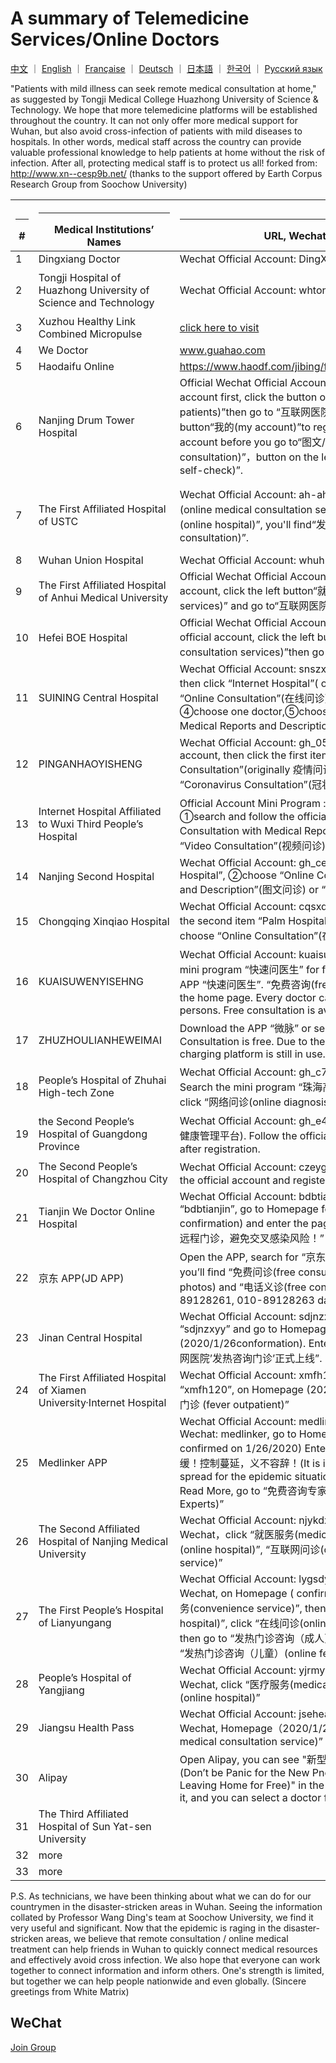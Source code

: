 # A summary of Telemedicine Services/Online Doctors

[中文](./README.md) ｜ [English](./README-en.md) ｜ [Française](./README-fr.md) ｜ [Deutsch](./README-de.md) ｜ [日本語](./README-jp.md) ｜ [한국어](./README-kr.md)  ｜ [Русский язык](./README-ru.md)

"Patients with mild illness can seek remote medical consultation at home," as suggested by Tongji Medical College Huazhong University of Science & Technology. We hope that more telemedicine platforms will be established throughout the country. It can not only offer more medical support for Wuhan, but also avoid cross-infection of patients with mild diseases to hospitals. In other words, medical staff across the country can provide valuable professional knowledge to help patients at home without the risk of infection. After all, protecting medical staff is to protect us all! forked from: http://www.xn--cesp9b.net/ (thanks to the support offered by Earth Corpus Research Group from Soochow University)

| <hr size=1 ALIGN=CENTER> # | <hr width = 210 size=1 ALIGN=CENTER> Medical Institutions’ Names </hr> | <hr width = 500 size=1 ALIGN=CENTER> URL, Wechat Official Account </hr> | <hr width = "500" size=1 ALIGN=CENTER> Service Items (charges and fees) </hr> | <hr width = 110 size=1 ALIGN=CENTER> Updated Date </hr>  |
|---|--------------|---------------------------|-------------------------------|-----------|
| 1 | Dingxiang Doctor | Wechat Official Account: DingXiangYiSheng | Prevention of Novel Pneumonia.Free consultation in Hubei | 2020/1/24 |
| 2 | Tongji Hospital of Huazhong University of Science and Technology | Wechat Official Account: whtongji1900 | click on the left button “在线咨询” (online consultation) and then click on “发热门诊”(fever clinic) . Immediate remote consultation for mild patients (phone number unlimited) | 2020/1/24 |
| 3 | Xuzhou Healthy Link Combined Micropulse |[click here to visit](https://m.myweimai.com/hd/publish/index.f94879867f3ec5e6014bed4efec5328d.html?from=singlemessage&isappinstalled=0)| Free online consultation  | 2020/1/26|
| 4 | We Doctor| www.guahao.com | Free consultation |2020/1/24|
| 5 | Haodaifu Online|https://www.haodf.com/jibing/feiyan.htm| Fees unknown |2020/1/24|
| 6 | Nanjing Drum Tower Hospital|Official Wechat Official Account: njglyy1892. Follow the official account first, click the button on the right “患者服务(service for patients)”then go to “互联网医院(online hospital)”. Click the right button“我的(my account)”to register and sign up  your own account before you go to“图文/视频咨询(picture and video consultation)”，button on the left“发热筛查门诊(fever outpatients self-check)”.|online fever outpatient self-check|2020/1/25|
| 7 |The First Affiliated Hospital of USTC| Wechat Official Account: ah-ahslyy.  Click the left button“就医服务(online medical consultation services)”and then go to“互联网医院(online hospital)”, you'll find“发热咨询门诊(online fever outpatient consultation)”.|Click the left button“就医服务(online medical consultation)”and then go to“互联网医院(online hospital)”, you'll find“发热咨询门诊(online fever outpatient consultation)". Fever outpatient consultation for free. Consultations through video calls or text. Check your test result online。|2020/1/25|
| 8 | Wuhan Union Hospital |Wechat Official Account: whuh1866| Free fever outpatient online consultation|2020/1/25|
| 9 | The First Affiliated Hospital of Anhui Medical University |Official Wechat Official Account: ayfy1926. Follow the official account, click the left button“就医服务(online medical consultation services)” and go to“互联网医院(online hospital)” |Free outpatient consultation|2020/1/25|
| 10 | Hefei BOE Hospital| Official Wechat Official Account: gh_959262e83bdb. Follow the official account, click the left button“就医服务(online medical consultation services)”then go to “互联网医院(online hospital)”|Free outpatient consultation|2020/1/25|
| 11 | SUINING  Central Hospital | Wechat Official Account: snszxyy  ① search the official account, then click “Internet Hospital”( originally 互联网医院), ② choose “Online Consultation”(在线问诊),  ③click “Fever Clinic”(发热门诊), ④choose one doctor,⑤choose “Online Consultation with Medical Reports and Description”(图文问诊). | Fever Clinic of Internet Hospital |2020/1/25|
| 12 | PINGANHAOYISHENG  |Wechat Official Account: gh_05955488af62  ①search the official account, then click the first item “The Epidemic Consultation”(originally 疫情问诊),②choose  its first item “Coronavirus Consultation”(冠状病毒问诊) | Coronavirus Consultation |2020/1/25|
| 13 | Internet Hospital Affiliated to Wuxi Third People’s Hospital | Official Account Mini Program : 无锡市第三人民医院互联网医院   ①search and follow the official account, ②choose “Online Consultation with Medical Reports and Description”(图文问诊) or “Video Consultation”(视频问诊) | Online Consultation, Video Consultation |2020/1/25|
| 14 | Nanjing Second Hospital| Wechat Official Account: gh_cea1592c61f7  ①click “Internet Hospital”, ②choose “Online Consultation with Medical Reports and Description”(图文问诊) or “Video Consultation”(视频问诊)  | Fever Clinic, Online Consultation, Video Consultation |2020/1/25|
| 15 | Chongqing Xinqiao Hospital| Wechat Official Account: cqsxqyy  ①search and follow it, ②click the second item “Palm Hospital”(originally掌上医院) and then choose “Online Consultation”(在线问诊)| Online Consultation |2020/1/25|
| 16 |KUAISUWENYISEHNG| Wechat Official Account: kuaisuwenyi (快速问医生) Search the mini program “快速问医生” for free consultation or download the APP “快速问医生”. “免费咨询(free consultation)” can be found on the home page. Every doctor can accept consultation from five persons. Free consultation is available |there are services free or charged|2020/1/25|
| 17 | ZHUZHOULIANHEWEIMAI| Download the APP “微脉” or search the mini program “微脉”. Consultation is free. Due to the shortage of time, the original charging platform is still in use. But it is free at the final settlement. |online free clinics|2020/1/25|
| 18 |People’s Hospital of Zhuhai High-tech Zone | Wechat Official Account: gh_c7b6236d17b3(珠海高新区人民医院). Search the mini program “珠海高新技术产业开发区人民医院” and click  “网络问诊(online diagnosis)” on the right of the home page.|online diagnosis|2020/1/25|
| 19 | the Second People’s Hospital of Guangdong Province | Wechat Official Account: gh_e4ef9b68596e (广东省第二人民医院健康管理平台). Follow the official account and inquire the doctor after registration.|online diagnosis|2020/1/25|
| 20 | The Second People’s Hospital of Changzhou City | Wechat Official Account: czeygzh (常州市第二人民医院). Follow the official account and register.| online fever clinic|2020/1/25|
| 21 | Tianjin We Doctor Online Hospital | Wechat Official Account: bdbtianjin. Follow the official account “bdbtianjin”, go to Homepage for past articles (2020/1/26 confirmation) and enter the page of  “天津互联网医院火速上线！可远程门诊，避免交叉感染风险！”| Online outpatients|2020/1/26|
| 22 | 京东 APP(JD APP)|Open the APP, search for “京东义诊(free consultation on JD)” and you’ll find “免费问诊(free consultation)” (through words and photos) and “电话义诊(free consultation through calls)” (010-89128261, 010-89128263 daily 8:00-20:00)| Urgent consultation and consultation through calls|2020/1/26|
| 23 | Jinan Central Hospital | Wechat Official Account: sdjnzxyy. Follow the official account “sdjnzxyy” and go to Homepage for past articles (2020/1/26conformation).  Enter the page of  “济南市中心医院互联网医院’发热咨询门诊’正式上线”.|Online outpatient consultation|2020/1/26|
| 24 | The First Affiliated Hospital of Xiamen University·Internet Hospital | Wechat Official Account: xmfh120. Follow the official account “xmfh120”, on Homepage (2020/1/26 confirmation) go to “发热门诊 (fever outpatient)”||Online outpatient consultation| 2020/1/26|
| 25 | Medlinker APP| Wechat Official Account: medlinker. Search for the account on Wechat: medlinker, go to Homepage for  its past articles,( confirmed on 1/26/2020) Enter the article of “疫情当前，刻不容缓！控制蔓延，义不容辞！(It is incumbent on us to control the spread for the epidemic situation is urgent at present!)”, then click Read More, go to “免费咨询专家 (Free Consultation with Medical Experts)”| 7 * 24 hours consultation| 2020/1/26|
| 26 | The Second Affiliated Hospital of Nanjing Medical University| Wechat Official Account: njykdxdefsyy. Search for the account on Wechat，click “就医服务(medical service)”, then “互联网医院(online hospital)”, “互联网问诊(online medical consultation service)”| online hospital| 2020/1/26|
| 27 | The First People’s Hospital of Lianyungang| Wechat Official Account: lygsdyrmyy. Search for the account on Wechat,  on Homepage ( confirmed on 1/26/2020), click “便民服务(convenience service)”, then go to “互联网医院(online hospital)”, click “在线问诊(online medical consultation service)”, then go to “发热门诊咨询（成人）(online fever clinic (adults))” or  “发热门诊咨询（儿童）(online fever clinic (children))| free online consultation for fever patients| 2020/1/26|
| 28 | People’s Hospital of Yangjiang| Wechat Official Account: yjrmyy. Search for the account on Wechat, click “医疗服务(medical service)”，go to “互联网医院(online hospital)”|online hospital|2020/1/26|
| 29 | Jiangsu Health Pass| Wechat Official Account: jsehealth. Search for the account on Wechat, Homepage（2020/1/26确认）click “互联网医疗(online medical consultation service)”| free online consultation for fever patients|2020/1/26|
| 30 | Alipay | Open Alipay, you can see "新型肺炎莫恐慌 足不出户免费问医生(Don’t be Panic for the New Pneumonia;  Seeing a Doctor Without Leaving Home for Free)" in the scroll bar on the homepage. Click it, and you can select a doctor for free online consultation. | Alipay opens free clinic entrance for Wuhan citizens, and common diseases can be diagnosed online| 2020/1/26|
| 31 | The Third Affiliated Hospital of Sun Yat-sen University|        | free consultation | 2020/1/26|
| 32 | more |                           |                               |           |
| 33 | more |                           |                               |           |

P.S. As technicians, we have been thinking about what we can do for our countrymen in the disaster-stricken areas in Wuhan. Seeing the information collated by Professor Wang Ding's team at Soochow University, we find it very useful and significant. Now that the epidemic is raging in the disaster-stricken areas, we believe that remote consultation / online medical treatment can help friends in Wuhan to quickly connect medical resources and effectively avoid cross infection. We also hope that everyone can work together to connect information and inform others. One's strength is limited, but together we can help people nationwide and even globally. (Sincere greetings from White Matrix)

## WeChat

[Join Group](https://i.loli.net/2020/01/28/ljM6KTHEz9iDgnR.png)